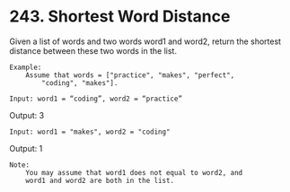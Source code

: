 # 243. Shortest Word Distance

Given a list of words and two words word1 and word2, return the shortest
        distance between these two words in the list.

    Example:
        Assume that words = ["practice", "makes", "perfect",
            "coding", "makes"].

    Input: word1 = “coding”, word2 = “practice”
Output: 3

    Input: word1 = "makes", word2 = "coding"
Output: 1

    Note:
        You may assume that word1 does not equal to word2, and
        word1 and word2 are both in the list.